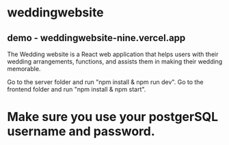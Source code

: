 # weddingwebsite

## demo - weddingwebsite-nine.vercel.app

The Wedding website is a React web application that helps users with their wedding arrangements, functions, and assists them in making their wedding memorable.

Go to the server folder and run "npm install & npm run dev".
Go to the frontend folder and run "npm install & npm start".

# Make sure you use your postgerSQL username and password.
